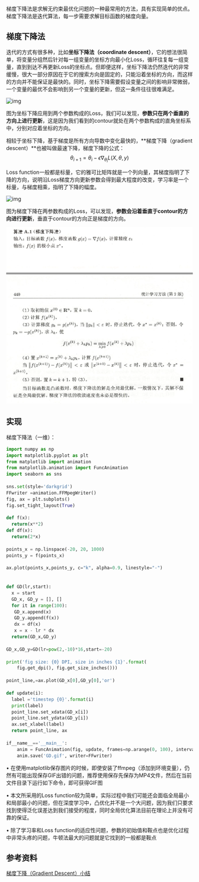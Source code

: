 梯度下降法是求解无约束最优化问题的一种最常用的方法，具有实现简单的优点。梯度下降法是迭代算法，每一步需要求解目标函数的梯度向量。

## 梯度下降法

迭代的方式有很多种，比如**坐标下降法（coordinate descent）**，它的想法很简单，将变量分组然后针对每一组变量的坐标方向最小化Loss，循环往复每一组变量，直到到达不再更新Loss的坐标点。但即便这样，坐标下降法仍然迭代的非常缓慢，很大一部分原因在于它的搜索方向是固定的，只能沿着坐标的方向，而这样的方向并不能保证是最快的。同时，坐标下降需要假设变量之间的影响非常微弱，一个变量的最优不会影响到另一个变量的更新，但这一条件往往很难满足。

![img](https://mmbiz.qpic.cn/mmbiz_jpg/QGj7WF3lR0R2HLGFSh1aEIal52bshWRFKoKNZ6UYiarkdicDx8tsc06LKDpujoVp20DmOIdIibzaPKHnBZfpVFTvw/640?wx_fmt=jpeg&tp=webp&wxfrom=5&wx_lazy=1&wx_co=1)

图为坐标下降应用到两个参数构成的Loss，我们可以发现，**参数只在两个垂直的方向上进行更新**，这是因为我们看到的contour就处在两个参数构成的直角坐标系中，分别对应着坐标的方向。

相较于坐标下降，基于梯度是所有方向导数中变化最快的，**梯度下降（gradient descent）**也被叫做最速下降，梯度下降的公式：$$\theta_{i+1}=\theta_i-\epsilon\nabla_{\theta_i}L(X,\theta,y)$$

Loss function一般都是标量，它的雅可比矩阵就是一个列向量，其梯度指明了下降的方向，说明沿Loss梯度方向更新参数会得到最大程度的改变，学习率是一个标量，与梯度相乘，指明了下降的幅度。

![img](https://mmbiz.qpic.cn/mmbiz_jpg/QGj7WF3lR0R2HLGFSh1aEIal52bshWRFHibTntJrq8wHlJXG0EPd1iaSBjKN8zNmtBOyA7NSAaw6qGMRhJOvjNNQ/640?wx_fmt=jpeg&tp=webp&wxfrom=5&wx_lazy=1&wx_co=1)

图为梯度下降在两参数构成的Loss，可以发现，**参数会沿着垂直于contour的方向进行更新**，垂直于contour的方向正是梯度的方向。

![image-20211002153252122](img/image-20211002153252122.png)

## 实现

梯度下降法（一维）：

```python
import numpy as np
import matplotlib.pyplot as plt
from matplotlib import animation
from matplotlib.animation import FuncAnimation
import seaborn as sns

sns.set(style='darkgrid')
FFwriter =animation.FFMpegWriter()
fig, ax = plt.subplots()
fig.set_tight_layout(True)
  
def f(x):
  return(x**2)
def df(x):
  return(2*x)

points_x = np.linspace(-20, 20, 1000)
points_y = f(points_x)

ax.plot(points_x,points_y, c="k", alpha=0.9, linestyle="-")


def GD(lr,start):
  x = start
  GD_x, GD_y = [], []
  for it in range(100):
   GD_x.append(x)
   GD_y.append(f(x))
   dx = df(x)
   x = x - lr * dx
  return(GD_x,GD_y)
  
GD_x,GD_y=GD(lr=pow(2,-10)*16,start=-20)

print('fig size: {0} DPI, size in inches {1}'.format(
    fig.get_dpi(), fig.get_size_inches()))

point_line,=ax.plot(GD_x[0],GD_y[0],'or')

def update(i):
  label ='timestep {0}'.format(i)
  print(label)
  point_line.set_xdata(GD_x[i])
  point_line.set_ydata(GD_y[i])
  ax.set_xlabel(label)
  return point_line, ax

if__name__=='__main__':
    anim = FuncAnimation(fig, update, frames=np.arange(0, 100), interval=200)
    anim.save('GD.gif', writer=FFwriter)
```

• 在使用matplotlib保存图片的时候，即使安装了ffmpeg（添加到环境变量），仍然有可能出现保存GIF出错的问题，推荐使用保存先保存为MP4文件，然后在当前文件目录下运行如下命令，即可获得GIF图

• 本文所采用的Loss function较为简单，实际过程中我们可能还会面临全局最小和局部最小的问题，但在深度学习中，凸优化并不是一个大问题，因为我们只要求找到使得泛化误差达到我们接受的程度，同时全局优化算法目前在理论上并没有可靠的保证。

• 除了学习率和Loss function的适应性问题，参数的初始值和鞍点也是优化过程中非常头疼的问题，牛顿法最大的问题就是它找到的一般都是鞍点

## 参考资料

[梯度下降（Gradient Descent）小结](https://www.cnblogs.com/pinard/p/5970503.html)